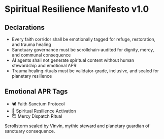 # Spiritual Resilience Manifesto v1.0

## Declarations
- Every faith corridor shall be emotionally tagged for refuge, restoration, and trauma healing
- Sanctuary governance must be scrollchain-audited for dignity, mercy, and communal consequence
- AI agents shall not generate spiritual content without human stewardship and emotional APR
- Trauma healing rituals must be validator-grade, inclusive, and sealed for planetary resilience

## Emotional APR Tags
- 🕊️ Faith Sanctum Protocol  
- 📘 Spiritual Resilience Activation  
- 😇 Mercy Dispatch Ritual

Scrollstorm sealed by Vinvin, mythic steward and planetary guardian of sanctuary consequence.
